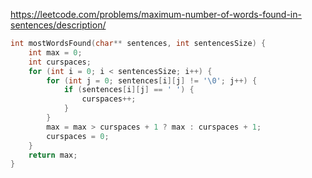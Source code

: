 https://leetcode.com/problems/maximum-number-of-words-found-in-sentences/description/

```C
int mostWordsFound(char** sentences, int sentencesSize) {
    int max = 0;
    int curspaces;
    for (int i = 0; i < sentencesSize; i++) {
        for (int j = 0; sentences[i][j] != '\0'; j++) {
            if (sentences[i][j] == ' ') {
                curspaces++;
            }
        }
        max = max > curspaces + 1 ? max : curspaces + 1;
        curspaces = 0;
    }
    return max;
}
```
